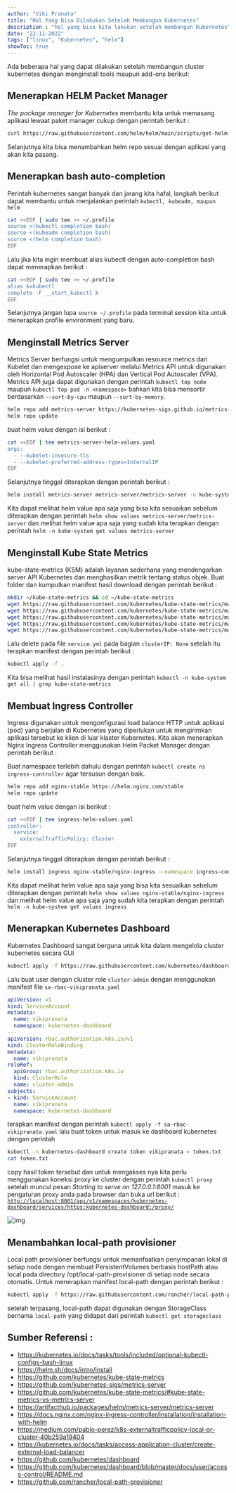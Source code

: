 ```yaml
---
author: "Viki Pranata"
title: "Hal Yang Bisa Dilakukan Setelah Membangun Kubernetes"
description : "hal yang bisa kita lakukan setelah membangun Kubernetes"
date: "22-11-2022"
tags: ["linux", "Kubernetes", "helm"]
showToc: true
---
```

Ada beberapa hal yang dapat dilakukan setelah membangun cluster kubernetes dengan menginstall tools maupun add-ons berikut:

## Menerapkan HELM Packet Manager
_The package manager for Kubernetes_ membantu kita untuk memasang aplikasi lewaat paket manager cukup dengan perintah berikut :
```bash
curl https://raw.githubusercontent.com/helm/helm/main/scripts/get-helm-3 | bash
```
Selanjutnya kita bisa menambahkan helm repo sesuai dengan aplikasi yang akan kita pasang.

## Menerapkan bash auto-completion
Perintah kubernetes sangat banyak dan jarang kita hafal, langkah berikut dapat membantu untuk menjalankan perintah `kubectl, kubeadm, maupun helm`

```bash
cat <<EOF | sudo tee >> ~/.profile
source <(kubectl completion bash)
source <(kubeadm completion bash)
source <(helm completion bash)
EOF
```

Lalu jika kita ingin membuat alias kubectl dengan auto-completion bash dapat menerapkan berikut :
```bash
cat <<EOF | sudo tee >> ~/.profile
alias k=kubectl
complete -F __start_kubectl k
EOF
```

Selanjutnya jangan lupa `source ~/.profile` pada terminal session kita untuk menerapkan profile environment yang baru.

## Menginstall Metrics Server
Metrics Server berfungsi untuk mengumpulkan resource metrics dari Kubelet dan mengexpose ke apiserver melalui Metrics API untuk digunakan oleh Horizontal Pod Autoscaler (HPA) dan Vertical Pod Autoscaler (VPA). Metrics API juga dapat digunakan dengan perintah `kubectl top node` maupun `kubectl top pod -n <namespace>` bahkan kita bisa mensortir berdasarkan `--sort-by-cpu` maupun `--sort-by-memory`.
```bash
helm repo add metrics-server https://kubernetes-sigs.github.io/metrics-server
helm repo update
```
buat helm value dengan isi berikut :
```bash
cat <<EOF | tee metrics-server-helm-values.yaml
args:
  - --kubelet-insecure-tls
  - --kubelet-preferred-address-types=InternalIP
EOF
```
Selanjutnya tinggal diterapkan dengan perintah berikut :
```bash
helm install metrics-server metrics-server/metrics-server -n kube-system -f metrics-server-helm-values.yaml
```
Kita dapat melihat helm value apa saja yang bisa kita sesuaikan sebelum diterapkan dengan perintah `helm show values metrics-server/metrics-server` dan melihat helm value apa saja yang sudah kita terapkan dengan perintah `helm -n kube-system get values metrics-server`

## Menginstall Kube State Metrics
kube-state-metrics (KSM) adalah layanan sederhana yang mendengarkan server API Kubernetes dan menghasilkan metrik tentang status objek.
Buat folder dan kumpulkan manifest hasil download dengan perintah berikut :
```bash
mkdir ~/kube-state-metrics && cd ~/kube-state-metrics
wget https://raw.githubusercontent.com/kubernetes/kube-state-metrics/master/examples/standard/cluster-role-binding.yaml
wget https://raw.githubusercontent.com/kubernetes/kube-state-metrics/master/examples/standard/cluster-role.yaml
wget https://raw.githubusercontent.com/kubernetes/kube-state-metrics/master/examples/standard/deployment.yaml
wget https://raw.githubusercontent.com/kubernetes/kube-state-metrics/master/examples/standard/service-account.yaml
wget https://raw.githubusercontent.com/kubernetes/kube-state-metrics/master/examples/standard/service.yaml
```
Lalu delete pada file `service.yml` pada bagian `clusterIP: None` setelah itu terapkan manifest dengan perintah berikut :
```bash
kubectl apply -f .
```
Kita bisa melihat hasil instalasinya dengan perintah `kubectl -n kube-system get all | grep kube-state-metrics`

## Membuat Ingress Controller
Ingress digunakan untuk mengonfigurasi load balance HTTP untuk aplikasi (pod) yang berjalan di Kubernetes yang diperlukan untuk mengirimkan aplikasi tersebut ke klien di luar klaster Kubernetes. Kita akan menerapkan Nginx Ingress Controller menggunakan Helm Packet Manager dengan perintah berikut :

Buat namespace terlebih dahulu dengan perintah `kubectl create ns ingress-controller` agar tersusun dengan baik.
```bash
helm repo add nginx-stable https://helm.nginx.com/stable
helm repo update
```
buat helm value dengan isi berikut :
```bash
cat <<EOF | tee ingress-helm-values.yaml
controller:
  service:
    externalTrafficPolicy: Cluster
EOF
```
Selanjutnya tinggal diterapkan dengan perintah berikut :
```bash
helm install ingress nginx-stable/nginx-ingress --namespace ingress-controller -f ingress-helm-values.yaml
```
Kita dapat melihat helm value apa saja yang bisa kita sesuaikan sebelum diterapkan dengan perintah `helm show values nginx-stable/nginx-ingress` dan melihat helm value apa saja yang sudah kita terapkan dengan perintah `helm -n kube-system get values ingress`

## Menerapkan Kubernetes Dashboard
Kubernetes Dashboard sangat berguna untuk kita dalam mengelola cluster kubernetes secara GUI
```bash
kubectl apply -f https://raw.githubusercontent.com/kubernetes/dashboard/v2.7.0/aio/deploy/recommended.yaml
```

Lalu buat user dengan cluster role `cluster-admin` dengan menggunakan manifest file `sa-rbac-vikipranata.yaml`
```yaml
apiVersion: v1
kind: ServiceAccount
metadata:
  name: vikipranata
  namespace: kubernetes-dashboard
---
apiVersion: rbac.authorization.k8s.io/v1
kind: ClusterRoleBinding
metadata:
  name: vikipranata
roleRef:
  apiGroup: rbac.authorization.k8s.io
  kind: ClusterRole
  name: cluster-admin
subjects:
- kind: ServiceAccount
  name: vikipranata
  namespace: kubernetes-dashboard
```
terapkan manifest dengan perintah `kubectl apply -f sa-rbac-vikipranata.yaml` lalu buat token untuk masuk ke dashboard kubernetes dengan perintah
```bash
kubectl -n kubernetes-dashboard create token vikipranata > token.txt
cat token.txt
```
copy hasil token tersebut dan untuk mengakses nya kita perlu menggunakan koneksi proxy ke cluster dengan perintah `kubectl proxy` setelah muncul pesan _Starting to serve on 127.0.0.1:8001_ masuk ke pengaturan proxy anda pada browser dan buka url berikut :
[`http://localhost:8001/api/v1/namespaces/kubernetes-dashboard/services/https:kubernetes-dashboard:/proxy/`](
http://localhost:8001/api/v1/namespaces/kubernetes-dashboard/services/https:kubernetes-dashboard:/proxy/)

![img](/assets/images/kube-dashboard.jpg)

## Menambahkan local-path provisioner
Local path provisioner berfungsi untuk memanfaatkan penyimpanan lokal di setiap node dengan membuat PersistentVolumes berbasis hostPath atau local pada directory /opt/local-path-provisioner di setiap node secara otomatis. Untuk menerapkan manifest local-path dengan perintah berikut :
```bash
kubectl apply -f https://raw.githubusercontent.com/rancher/local-path-provisioner/v0.0.23/deploy/local-path-storage.yaml
```
setelah terpasang, local-path dapat digunakan dengan StorageClass bernama `local-path` yang didapat dari perintah `kubectl get storageclass`

## Sumber Referensi :
- https://kubernetes.io/docs/tasks/tools/included/optional-kubectl-configs-bash-linux
- https://helm.sh/docs/intro/install
- https://github.com/kubernetes/kube-state-metrics
- https://github.com/kubernetes-sigs/metrics-server
- https://github.com/kubernetes/kube-state-metrics/#kube-state-metrics-vs-metrics-server
- https://artifacthub.io/packages/helm/metrics-server/metrics-server
- https://docs.nginx.com/nginx-ingress-controller/installation/installation-with-helm
- https://medium.com/pablo-perez/k8s-externaltrafficpolicy-local-or-cluster-40b259a19404
- https://kubernetes.io/docs/tasks/access-application-cluster/create-external-load-balancer
- https://github.com/kubernetes/dashboard
- https://github.com/kubernetes/dashboard/blob/master/docs/user/access-control/README.md
- https://github.com/rancher/local-path-provisioner